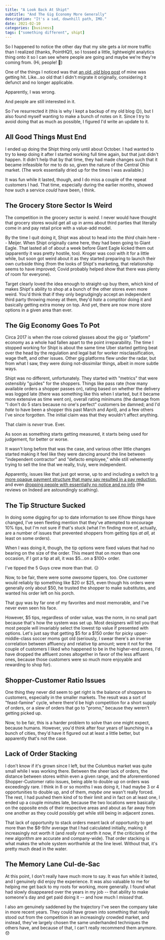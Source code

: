 ```yaml
---
title: "A Look Back At Shipt"
subtitle: "And The Gig Economy More Generally"
description: "It's a sad, downhill path, IMO."
date: 2021-02-10
categories: [business]
tags: ["something different", shipt]
---
```


So I happened to notice the other day that my site gets a _lot_ more traffic than I realized (thanks, PointHQ!), so I tossed a little, lightweight analytics thing onto it so I can see where people are going and maybe we're they're coming from. (Hi, people! :wave:)

One of the things I noticed was that [an old, _old_ blog post](/2016/01/13/a-week-of-shipt) of mine was getting hit. Like...so old that I didn't migrate it originally, considering it defunct and no longer applicable.

Apparently, I was wrong.

And people are still interested in it.

So I've resurrected it (this is why I kept a backup of my old blog :wink:), but I also found myself wanting to make a bunch of notes on it. Since I try to avoid doing that as much as possible, I figured I'd write an update to it.

## All Good Things Must End

I ended up doing the Shipt thing only until about October. I had wanted to try to keep doing it after I started working full time again, but that just didn't happen. It didn't help that by that time, they had made changes such that it became infeasible for me to do so, given the nature of the Central Ohio market. (The work essentially dried up for the times I was available.)

It was fun while it lasted, though, and I do miss a couple of the repeat customers I had. That time, especially during the earlier months, showed how such a service _could_ have been, I think.

## The Grocery Store Sector Is Weird

The competition in the grocery sector is _weird_. I never would have thought that grocery stores would get all up in arms about third parties that literally come in and pay retail price with a value-add model.

By the time I quit doing it, Shipt was about to head into the _third_ chain here -- Meijer. When Shipt originally came here, they had been going to Giant Eagle. That lasted all of about a week before Giant Eagle kicked them out (apparently it was pretty hostile, too). Kroger was cool with it for a little while, but soon got weird about it as they started preparing to launch their own curbside thing (from the looks of Shipt's marketing, that relationship seems to have improved; Covid probably helped show that there was plenty of room for everyone).

Target clearly loved the idea enough to straight-up buy them, which kind of makes Shipt's ability to shop at a bunch of the other stores even more weird. You'd think that if they only begrudgingly accept an independent third party throwing money at them, they'd _hate_ a comptitor doing it and basically getting extra money on top. And yet, there are now more store options in a given area than ever.

## The Gig Economy Goes To Pot

Circa 2017 is when the rose colored glasses about the gig or "platform" economy as a whole had fallen apart to the point irreparability. The time I stopped working for Shipt is about the same time Uber started getting beat over the head by the regulation and legal bat for worker misclassification, wage theft, and other issues. Other gig platforms flew under the radar, but from what I saw, they were doing not-dissimilar things, albeit in more subtle ways.

Shipt was no different, unfortunately. They started with "metrics" that were ostensibly "guides" for the shoppers. Things like pass rate (how many available orders a shopper passes on), rating based on whether the delivery was logged late (there was something like this when I started, but it became more extensive as time went on), overall rating minimums (the damage from "I don't do 5 stars because no one's perfect" customers be damned; and I'd _hate_ to have been a shopper this past March and April), and a few others I've since forgotten. The initial claim was that they wouldn't affect anything.

That claim is _never_ true. Ever.

As soon as something starts getting measured, it starts being used for judgement, for better or worse.

It wasn't long before that was the case, and various other little changes started making it feel like they were dancing around the line between "independent contractor" and "defacto employee," while still vehemently trying to sell the line that we really, truly, were independent.

Apparently, issues like that just got worse, up to and including a switch to [a more opaque payment structure that many say resulted in a pay reduction](https://www.msn.com/en-us/news/technology/every-single-person-is-losing-money-shipt-is-the-latest-gig-platform-to-screw-its-workers/ar-BBZVF0k), and even [dropping people with essentially no notice and no info](https://www.indeed.com/cmp/Shipt/reviews/takes-a-very-specific-person-to-take-the-frustrations-this-job-heaps-on-you?id=22110626d8d3a90c) (the reviews on Indeed are astoundingly scathing).

## The Tip Structure Sucked

In doing some digging for up to date information to see if/how things have changed, I've seen fleeting mention that they've attempted to encourage 10% tips, but I'm not sure if that's stuck (what I'm finding more of, actually, are a number of issues that prevented shoppers from getting tips _at all,_ at least on some orders).

When I was doing it, though, the tip options were fixed values that had no bearing on the size of the order. This meant that on more than one occasion, if I got a tip at all, it was $5...on a $100+ order.

I've tipped the 5 Guys crew more than that. :expressionless:

Now, to be fair, there were some _awesome_ tippers, too. One customer would reliably tip something like $20 or $25, even though his orders were generally only about $50, he trusted the shopper to make substitutes, and wanted his order left on his porch.

That guy was by far one of my favorites and most memorable, and I've never even seen his face.

However, $5 tips, regardless of order value, was the norm, in no small part because that's how the system was set up. Most designers will tell you that most people will invariably select the lowest tip value if presented with options. Let's just say that getting $5 for a $150 order for picky upper-middle-class soccer moms got old (seriously, I swear there's an inverse correlation between affluency and relative tip amount; were it not for the couple of customers I liked who happened to be in the higher-end zones, I'd have dropped the affluent zones altogether in favor of the less affluent ones, because those customers were so much more enjoyable and rewarding to shop for).

## Shopper-Customer Ratio Issues

One thing they never did seem to get right is the balance of shoppers to customers, especially in the smaller markets. The result was a sort of "feast-famine" cycle, where there'd be high competition for a short supply of orders, or a slew of orders that go to "promo," because they weren't getting picked up.

Now, to be fair, this is a harder problem to solve than one might expect, because humans. However, you'd think after four years of launching in a bunch of cities, they'd have it figured out at least a little better, but apparently that's not the case.

## Lack of Order Stacking

I don't know if it's grown since I left, but the Columbus market was quite small while I was working there. Between the sheer lack of orders, the distance between stores within even a given range, and the aforementioned Shopper-Customer ratio issues, being able to double up on orders was exceedingly rare. I think in 8 or so months I was doing it, I had maybe 3 or 4 opportunities to double up, and of them, _maybe one_ wasn't really forced. The rest, I had pushed them kind of to their limit and in fact on at least one, I ended up a couple minutes late, because the two locations were basically on the opposite ends of their respective areas and about as far away from one another as they could possibly get while still being in adjacent zones.

That lack of opportunity to stack orders meant lack of opportunity to get more than the $8-9/hr average that I had calculated initially, making it increasingly not worth it (and _really_ not worth it now, if the criticisms of the new algorithm are accurate and company-wide). That order stacking is what makes the whole system worthwhile at the line level. Without that, it's pretty much dead in the water.

## The Memory Lane Cul-de-Sac

At this point, I don't really have much more to say. It was fun while it lasted, and I genuinely did enjoy the experience. It was also valuable to me for helping me get back to my roots for working, more generally. I found what had slowly disappeared over the years in my job -- that ability to make someone's day and get paid doing it -- and how much I _missed_ that.

I also am genuinely saddened by the trajectory I've seen the company take in more recent years. They could have grown into something that really stood out from the competition in an increasingly crowded market, and instead, they've largely chosen the same underhanded techniques the others have, and because of that, I can't really recommend them anymore. :disappointed:
